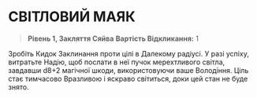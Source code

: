 ﻿# СВІТЛОВИЙ МАЯК

> **Рівень 1, Закляття Сяйва**
> **Вартість Відкликання:** 1

Зробіть Кидок Заклинання проти цілі в Далекому радіусі. У разі успіху, витратьте Надію, щоб послати в неї пучок мерехтливого світла, завдавши d8+2 магічної шкоди, використовуючи ваше Володіння. Ціль стає тимчасово Вразливою і яскраво світиться, доки цей стан не буде знято.